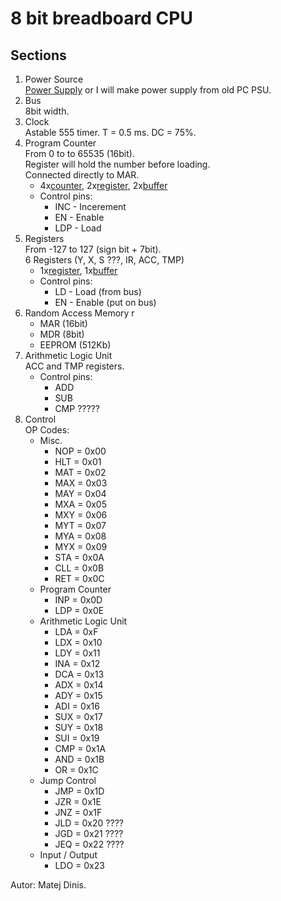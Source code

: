 # 8 bit breadboard CPU 

## Sections
1. Power Source  
[Power Supply] or I will make power supply from old PC PSU.
2. Bus  
8bit width.
3. Clock  
Astable 555 timer.
T = 0.5 ms. DC = 75%.
4. Program Counter  
From 0 to to 65535 (16bit).  
Register will hold the number before loading.  
Connected directly to MAR.  
	+ 4x[counter], 2x[register], 2x[buffer]
	+ Control pins:
  		* INC - Incerement 
  		* EN  - Enable 
  		* LDP - Load
5. Registers  
From -127 to 127 (sign bit + 7bit).  
6 Registers (Y, X, S ???, IR, ACC, TMP)  
	+ 1x[register], 1x[buffer]
	+ Control pins:
		* LD - Load (from bus)
		* EN - Enable (put on bus)
6. Random Access Memory r
	+ MAR (16bit)
	+ MDR (8bit)
    + EEPROM (512Kb)
7. Arithmetic Logic Unit  
ACC and TMP registers.  
	+ Control pins:
		* ADD
		* SUB
		* CMP ?????
8. Control  
OP Codes:
	* Misc.
		+ NOP = 0x00
		+ HLT = 0x01
		+ MAT = 0x02
		+ MAX = 0x03
		+ MAY = 0x04
		+ MXA = 0x05
		+ MXY = 0x06
		+ MYT = 0x07
		+ MYA = 0x08
		+ MYX = 0x09
		+ STA = 0x0A
		+ CLL = 0x0B
		+ RET = 0x0C
	* Program Counter
		+ INP = 0x0D
		+ LDP = 0x0E
	* Arithmetic Logic Unit
		+ LDA = 0xF
		+ LDX = 0x10
		+ LDY = 0x11
		+ INA = 0x12
		+ DCA = 0x13
		+ ADX = 0x14
		+ ADY = 0x15
		+ ADI = 0x16
		+ SUX = 0x17
		+ SUY = 0x18
		+ SUI = 0x19
		+ CMP = 0x1A
		+ AND = 0x1B
		+ OR  = 0x1C
	* Jump Control
		+ JMP = 0x1D
		+ JZR = 0x1E
		+ JNZ = 0x1F
		+ JLD = 0x20 ????
		+ JGD = 0x21 ????
		+ JEQ = 0x22 ????
	* Input / Output
		+ LDO = 0x23
	
Autor: Matej Dinis.

[counter]: https://www.tme.eu/en/details/74ls193/counters-dividers/texas-instruments/sn74ls193n/
[register]: https://www.tme.eu/en/details/sn74ls273n/flip-flops/texas-instruments/
[buffer]: https://www.tme.eu/en/details/sn74ls245n/buffers-transceivers-drivers/texas-instruments/
[Power Supply]: https://www.tme.eu/en/details/ama12er5-050200y/plug-in-power-supplies/aimtec/
[DIP switch]: https://www.tme.com/us/en-us/details/1825360-5/dip-switches/te-connectivity/
[Comparator]: https://www.tme.eu/sk/details/74ls85/komparatory/texas-instruments/sn74ls85n/